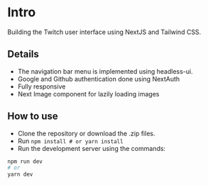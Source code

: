 # Intro
Building the Twitch user interface using NextJS and Tailwind CSS.

## Details
- The navigation bar menu is implemented using headless-ui.
- Google and Github authentication done using NextAuth
- Fully responsive
- Next Image component for lazily loading images

## How to use

- Clone the repository or download the .zip files.
- Run ```npm install # or yarn install```
- Run the development server using the commands:
```bash
npm run dev
# or
yarn dev
```